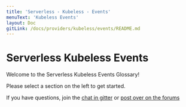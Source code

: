 ```yaml
---
title: 'Serverless - Kubeless - Events'
menuText: 'Kubeless Events'
layout: Doc
gitLink: /docs/providers/kubeless/events/README.md
---
```


# Serverless Kubeless Events

Welcome to the Serverless Kubeless Events Glossary!

Please select a section on the left to get started.

If you have questions, join the [chat in gitter](https://gitter.im/serverless/serverless) or [post over on the forums](http://forum.serverless.com/)

